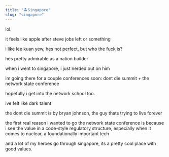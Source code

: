 ```yaml
---
title: "🏝️Singapore"
slug: "singapore"
---
```


lol.

it feels like apple after steve jobs left or something

i like lee kuan yew, hes not perfect, but who the fuck is?

hes pretty admirable as a nation builder

when i went to singapore, i just nerded out on him

im going there for a couple conferences soon: dont die summit + the network state conference

hopefully i get into the network school too.

ive felt like dark talent

the dont die summit is by bryan johnson, the guy thats trying to live forever

the first real reason i wanted to go the network state conference is because i see the value in a code-style regulatory structure, especially when it comes to nuclear, a foundationally important tech

and a lot of my heroes go through singapore, its a pretty cool place with good values.
